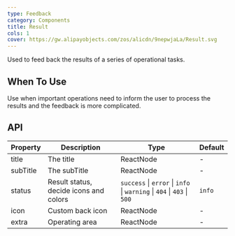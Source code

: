 ```yaml
---
type: Feedback
category: Components
title: Result
cols: 1
cover: https://gw.alipayobjects.com/zos/alicdn/9nepwjaLa/Result.svg
---
```


Used to feed back the results of a series of operational tasks.

## When To Use

Use when important operations need to inform the user to process the results and the feedback is more complicated.

## API

| Property | Description | Type | Default |
| --- | --- | --- | --- |
| title | The title | ReactNode | - |
| subTitle | The subTitle | ReactNode | - |
| status | Result status, decide icons and colors | `success` \| `error` \| `info` \| `warning` \| `404` \| `403` \| `500` | `info` |
| icon | Custom back icon | ReactNode | - |
| extra | Operating area | ReactNode | - |
